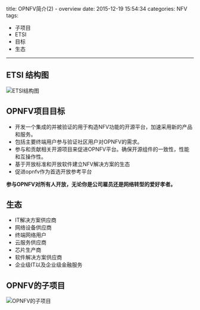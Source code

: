 title: OPNFV简介(2) - overview
date: 2015-12-19 15:54:34
categories: NFV
tags: 
- 子项目
- ETSI
- 目标
- 生态
---

## ETSI 结构图
![ETSI结构图](/images/introduction-2/ETSI_structure.jpg)



## OPNFV项目目标

* 开发一个集成的并被验证的用于构造NFV功能的开源平台，加速采用新的产品和服务。
* 包括主要终端用户参与验证社区用户对OPNFV的需求。
* 参与和贡献相关开源项目来促进OPNFV平台。确保开源组件的一致性，性能和互操作性。
* 基于开放标准和开放软件建立NFV解决方案的生态
* 促进opnfv作为首选开放参考平台

**参与OPNFV对所有人开放，无论你是公司雇员还是网络转型的爱好孝者。**



## 生态
* IT解决方案供应商
* 网络设备供应商
* 终端网络用户
* 云服务供应商
* 芯片生产商
* 软件解决方案供应商
* 企业级IT以及企业级金融服务



## OPNFV的子项目
![OPNFV的子项目](/images/introduction-2/subproject.jpg)
